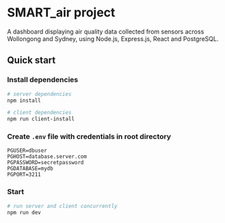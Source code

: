 # SMART_air project

A dashboard displaying air quality data collected from sensors across Wollongong and Sydney, using Node.js, Express.js, React and PostgreSQL.

## Quick start

### Install dependencies

```powershell
# server dependencies
npm install

# client dependencies
npm run client-install
```

### Create `.env` file with credentials in root directory

```
PGUSER=dbuser
PGHOST=database.server.com
PGPASSWORD=secretpassword
PGDATABASE=mydb
PGPORT=3211
```

### Start

```powershell
# run server and client concurrently
npm run dev
```

